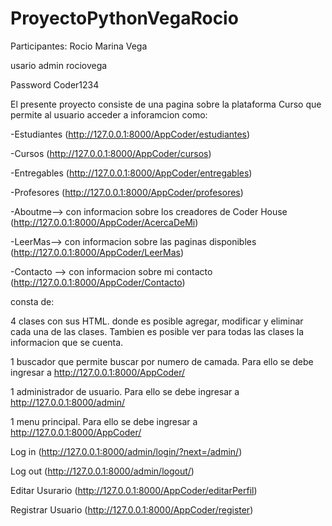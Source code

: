 # ProyectoPythonVegaRocio

Participantes: Rocio Marina Vega 

usario admin rociovega 

Password Coder1234

El presente proyecto consiste de una pagina sobre la plataforma Curso que permite al usuario acceder a inforamcion como: 

-Estudiantes (http://127.0.0.1:8000/AppCoder/estudiantes) 

-Cursos (http://127.0.0.1:8000/AppCoder/cursos)

-Entregables (http://127.0.0.1:8000/AppCoder/entregables) 

-Profesores (http://127.0.0.1:8000/AppCoder/profesores) 

-Aboutme--> con informacion sobre los creadores de Coder House (http://127.0.0.1:8000/AppCoder/AcercaDeMi)

-LeerMas--> con informacion sobre las paginas disponibles (http://127.0.0.1:8000/AppCoder/LeerMas)

-Contacto --> con informacion sobre mi contacto (http://127.0.0.1:8000/AppCoder/Contacto)

consta de:

4 clases con sus HTML. donde es posible agregar, modificar y eliminar cada una de las clases. Tambien es posible ver para todas las clases la informacion que se cuenta.

1 buscador que permite buscar por numero de camada. Para ello se debe ingresar a http://127.0.0.1:8000/AppCoder/ 

1 administrador de usuario. Para ello se debe ingresar a http://127.0.0.1:8000/admin/ 

1 menu principal. Para ello se debe ingresar a http://127.0.0.1:8000/AppCoder/ 

Log in (http://127.0.0.1:8000/admin/login/?next=/admin/) 

Log out (http://127.0.0.1:8000/admin/logout/)

Editar Usurario (http://127.0.0.1:8000/AppCoder/editarPerfil)

Registrar Usuario (http://127.0.0.1:8000/AppCoder/register)

